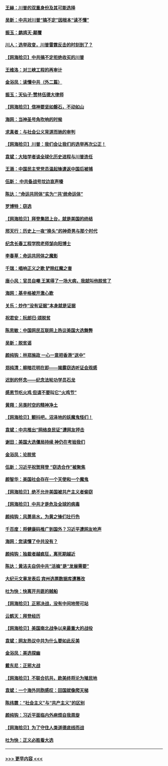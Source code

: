 #### [王赫：川普的双重身份及其可能选择](../pages/nsc993/n12599723.md?t=12071102) 
#### [吴新：中共对川普“搞不定”因根本“读不懂”](../pages/nsc993/n12599502.md?t=12071102) 
#### [振玉：鹧鸪天‧颠覆](../pages/nsc993/n12599494.md?t=12071102) 
#### [川人：选举政变，川普雷霆反击的时刻到了？](../pages/nsc993/n12599291.md?t=12071102) 
#### [【网海拾贝】中共搞不定拒绝收买的川普](../pages/nsc993/n12598955.md?t=12071102) 
#### [王维洛：对三峡工程的再审计](../pages/nsc993/n12598436.md?t=12071102) 
#### [金浴凤：读懂中共（外二篇）](../pages/nsc993/n12597943.md?t=12071102) 
#### [振玉：天仙子‧赞林伍德大律师](../pages/nsc993/n12597929.md?t=12071102) 
#### [【网海拾贝】信神要坚如磐石，不动如山](../pages/nsc993/n12597901.md?t=12071102) 
#### [海网：当神圣号角吹响的时候](../pages/nsc993/n12595891.md?t=12071102) 
#### [求真者：与社会公义背道而驰的审判](../pages/nsc993/n12595868.md?t=12071102) 
#### [【网海拾贝】川普：我们会让我们的选举再次公正！](../pages/nsc993/n12594930.md?t=12071102) 
#### [袁斌：大陆学者谈全球化历史进程与川普连任](../pages/nsc993/n12594690.md?t=12071102) 
#### [王涵：中国民主党党员温起锋遣返中国后被捕](../pages/nsc993/n12594540.md?t=12071102) 
#### [伍新： 中共备战号坟边哀声嚎](../pages/nsc993/n12593086.md?t=12071102) 
#### [陈达：“命运共同体”实为“‘共’统命运体”](../pages/nsc993/n12590865.md?t=12071102) 
#### [罗博特：窃选](../pages/nsc993/n12590619.md?t=12071102) 
#### [【网海拾贝】拜登集团上台，就是美国的终结](../pages/nsc993/n12589725.md?t=12071102) 
#### [邢天行：历史上一夜“换头”的神奇男与那个时代](../pages/nsc993/n12589424.md?t=12071102) 
#### [纪念长春工程学院老师邹向阳博士](../pages/nsc993/n12585390.md?t=12071102) 
#### [李春草：命运共同体之魔影](../pages/nsc993/n12585026.md?t=12071102) 
#### [千瑞：唱响正义之歌 铲除红魔之害](../pages/nsc993/n12585002.md?t=12071102) 
#### [唐小风：官员自嘲 王某得了一场大病，我就叫他脱贫了](../pages/nsc993/n12584981.md?t=12071102) 
#### [海网：基辛格被开激心歌](../pages/nsc993/n12584946.md?t=12071102) 
#### [关乐：炒作“没有证据”本身就是证据](../pages/nsc993/n12583146.md?t=12071102) 
#### [祝君安：阮郎归‧颂脱贫](../pages/nsc993/n12583119.md?t=12071102) 
#### [陈思敏：中国网民互联网上热议美国大选舞弊](../pages/nsc993/n12582845.md?t=12071102) 
#### [吴新：脱贫谣](../pages/nsc993/n12580839.md?t=12071102) 
#### [颜纯钩：林郑施政 一心一意把香港“送中”](../pages/nsc993/n12580805.md?t=12071102) 
#### [郑纯清：柳暗花明在即——揭露窃选听证会观感](../pages/nsc993/n12580795.md?t=12071102) 
#### [迟到的怀念——纪念法轮功学员石龙](../pages/nsc993/n12580245.md?t=12071102) 
#### [感恩节吃火鸡  但请不要叫它“火鸡节”](../pages/nsc993/n12580252.md?t=12071102) 
#### [黄翔：另类时空的精神净土](../pages/nsc993/n12578638.md?t=12071102) 
#### [【网海拾贝】颤抖吧，沼泽地的妖魔鬼怪们！](../pages/nsc993/n12578552.md?t=12071102) 
#### [袁斌：中共推出“网络良民证”遭网友抨击](../pages/nsc993/n12578511.md?t=12071102) 
#### [谢田：美国大选僵局持续 神仍在考验我们](../pages/nsc993/n12577432.md?t=12071102) 
#### [金浴凤：论脱贫](../pages/nsc993/n12576386.md?t=12071102) 
#### [伍新：习近平祝贺拜登 “窃选合作”被聚焦](../pages/nsc993/n12576358.md?t=12071102) 
#### [颜智华：美国社会存在一个天使和一个魔鬼](../pages/nsc993/n12574299.md?t=12071102) 
#### [【网海拾贝】绝不允许美国被共产主义者偷窃](../pages/nsc993/n12573396.md?t=12071102) 
#### [【网海拾贝】中共才是危及全球的病毒](../pages/nsc993/n12571204.md?t=12071102) 
#### [颜纯钩：风萧易水，为黄之锋们壮行色](../pages/nsc993/n12571487.md?t=12071102) 
#### [千百度：将健康码推广到国外？习近平遭网友呛声](../pages/nsc993/n12570808.md?t=12071102) 
#### [海网：您读懂了中共没有？](../pages/nsc993/n12570487.md?t=12071102) 
#### [颜纯钩：独裁者越疯狂，离死期越近](../pages/nsc993/n12569055.md?t=12071102) 
#### [陈达：黄洁夫自供中共“活摘”是“发展需要”](../pages/nsc993/n12568541.md?t=12071102) 
#### [大纪元文章发表后 宾州选票数据库遭篡改](../pages/nsc993/n12568105.md?t=12071102) 
#### [吐为快：快离开共匪的贼船](../pages/nsc993/n12568462.md?t=12071102) 
#### [【网海拾贝】正邪决战，没有中间地带可站](../pages/nsc993/n12568439.md?t=12071102) 
#### [云鹤天：拜登经历](../pages/nsc993/n12567294.md?t=12071102) 
#### [【网海拾贝】美国南北战争以来最重大的战役](../pages/nsc993/n12567247.md?t=12071102) 
#### [袁斌：网友热议中共为什么要如此反美](../pages/nsc993/n12567162.md?t=12071102) 
#### [金浴凤：美选探幽](../pages/nsc993/n12567147.md?t=12071102) 
#### [戴东尼：正邪大战](../pages/nsc993/n12567033.md?t=12071102) 
#### [【网海拾贝】不联合抗共，欧美终将沦为殖民地](../pages/nsc993/n12565068.md?t=12071102) 
#### [袁斌：一个海外同胞感叹：回国就像爬天梯](../pages/nsc993/n12564986.md?t=12071102) 
#### [陈纬霆：“社会主义”与“共产主义”的区别](../pages/nsc993/n12562417.md?t=12071102) 
#### [颜纯钩：习近平面临内外麻烦自我周旋](../pages/nsc993/n12563356.md?t=12071102) 
#### [【网海拾贝】为了守住人类道德底线而战](../pages/nsc993/n12562542.md?t=12071102) 
#### [吐为快：正义必胜看大选](../pages/nsc993/n12561967.md?t=12071102) 

----
#### [ >>> 更早内容 <<< ](../indexes/nsc993-earlier.md)
